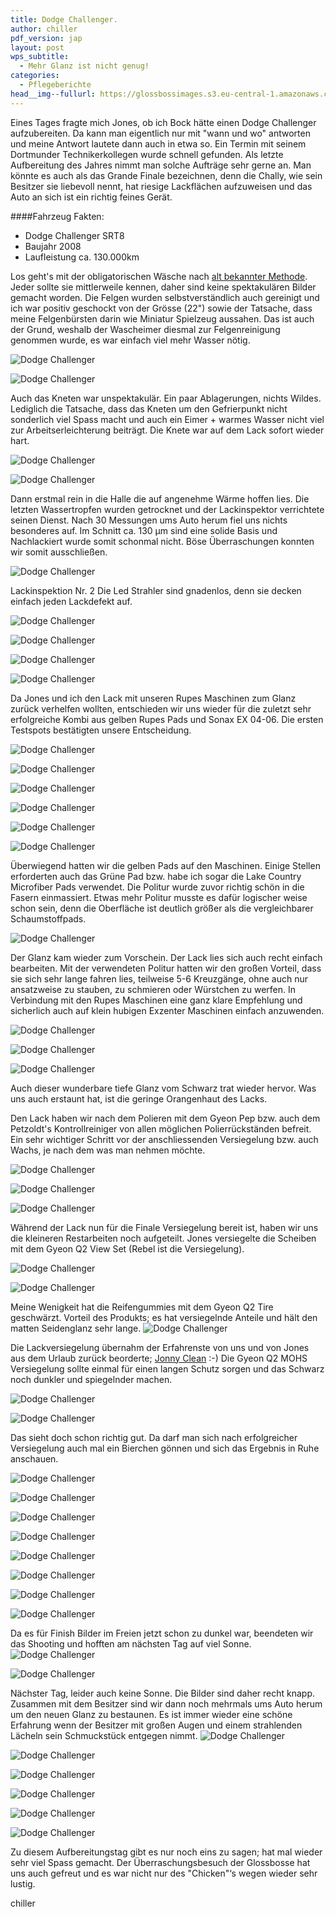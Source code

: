 ```yaml
---
title: Dodge Challenger.
author: chiller
pdf_version: jap
layout: post
wps_subtitle:
  - Mehr Glanz ist nicht genug!
categories:
  - Pflegeberichte
head__img--fullurl: https://glossbossimages.s3.eu-central-1.amazonaws.com/chiller/Challenger/Chelly50.jpg
---
```

Eines Tages fragte mich Jones, ob ich Bock hätte einen Dodge Challenger aufzubereiten. Da kann man eigentlich nur mit "wann und wo" antworten und meine Antwort lautete dann auch in etwa so. Ein Termin mit seinem Dortmunder Technikerkollegen wurde schnell gefunden. Als letzte Aufbereitung des Jahres nimmt man solche Aufträge sehr gerne an. Man könnte es auch als das Grande Finale bezeichnen, denn die Chally, wie sein Besitzer sie liebevoll nennt, hat riesige Lackflächen aufzuweisen und das Auto an sich ist ein richtig feines Gerät. 



####Fahrzeug Fakten:

* Dodge Challenger SRT8
* Baujahr 2008
* Laufleistung ca. 130.000km



Los geht's mit der obligatorischen Wäsche nach [alt bekannter Methode](http://glossboss.de/allgemein/warum-die-fahrzeugwaesche-mit-der-2-eimer-methode-so-schonend-zum-lack-ist/). Jeder sollte sie mittlerweile kennen, daher sind keine spektakulären Bilder gemacht worden. Die Felgen wurden selbstverständlich auch gereinigt und ich war positiv geschockt von der Grösse (22") sowie der Tatsache, dass meine Felgenbürsten darin wie Miniatur Spielzeug aussahen. Das ist auch der Grund, weshalb der Wascheimer diesmal zur Felgenreinigung genommen wurde, es war einfach viel mehr Wasser nötig.

![Dodge Challenger](https://glossbossimages.s3.eu-central-1.amazonaws.com/chiller/Challenger/Chelly01.jpg)

![Dodge Challenger](https://glossbossimages.s3.eu-central-1.amazonaws.com/chiller/Challenger/Chelly04.jpg)


Auch das Kneten war unspektakulär. Ein paar Ablagerungen, nichts Wildes. Lediglich die Tatsache, dass das Kneten um den Gefrierpunkt nicht sonderlich viel Spass macht und auch ein Eimer + warmes Wasser nicht viel zur Arbeitserleichterung beiträgt. Die Knete war auf dem Lack sofort wieder hart.

![Dodge Challenger](https://glossbossimages.s3.eu-central-1.amazonaws.com/chiller/Challenger/Chelly02.jpg)

![Dodge Challenger](https://glossbossimages.s3.eu-central-1.amazonaws.com/chiller/Challenger/Chelly03.jpg)


Dann erstmal rein in die Halle die auf angenehme Wärme hoffen lies. Die letzten Wassertropfen wurden getrocknet und der Lackinspektor verrichtete seinen Dienst. Nach 30 Messungen ums Auto herum fiel uns nichts besonderes auf. Im Schnitt ca. 130 µm sind eine solide Basis und Nachlackiert wurde somit schonmal nicht. Böse Überraschungen konnten wir somit ausschließen.

![Dodge Challenger](https://glossbossimages.s3.eu-central-1.amazonaws.com/chiller/Challenger/Chelly05.jpg)


Lackinspektion Nr. 2
Die Led Strahler sind gnadenlos, denn sie decken einfach jeden Lackdefekt auf.

![Dodge Challenger](https://glossbossimages.s3.eu-central-1.amazonaws.com/chiller/Challenger/Chelly06.jpg)

![Dodge Challenger](https://glossbossimages.s3.eu-central-1.amazonaws.com/chiller/Challenger/Chelly13.jpg)

![Dodge Challenger](https://glossbossimages.s3.eu-central-1.amazonaws.com/chiller/Challenger/Chelly17.jpg)

![Dodge Challenger](https://glossbossimages.s3.eu-central-1.amazonaws.com/chiller/Challenger/Chelly19.jpg)


Da Jones und ich den Lack mit unseren Rupes Maschinen zum Glanz zurück verhelfen wollten, entschieden wir uns wieder für die zuletzt sehr erfolgreiche Kombi aus gelben Rupes Pads und Sonax EX 04-06. Die ersten Testspots bestätigten unsere Entscheidung.

![Dodge Challenger](https://glossbossimages.s3.eu-central-1.amazonaws.com/chiller/Challenger/Chelly07.jpg)

![Dodge Challenger](https://glossbossimages.s3.eu-central-1.amazonaws.com/chiller/Challenger/Chelly08.jpg)

![Dodge Challenger](https://glossbossimages.s3.eu-central-1.amazonaws.com/chiller/Challenger/Chelly09.jpg)

![Dodge Challenger](https://glossbossimages.s3.eu-central-1.amazonaws.com/chiller/Challenger/Chelly10.jpg)

![Dodge Challenger](https://glossbossimages.s3.eu-central-1.amazonaws.com/chiller/Challenger/Chelly11.jpg)

![Dodge Challenger](https://glossbossimages.s3.eu-central-1.amazonaws.com/chiller/Challenger/Chelly12.jpg)


Überwiegend hatten wir die gelben Pads auf den Maschinen. Einige Stellen erforderten auch das Grüne Pad bzw. habe ich sogar die Lake Country Microfiber Pads verwendet. Die Politur wurde zuvor richtig schön in die Fasern einmassiert. Etwas mehr Politur musste es dafür logischer weise schon sein, denn die Oberfläche ist deutlich größer als die vergleichbarer Schaumstoffpads.

![Dodge Challenger](https://glossbossimages.s3.eu-central-1.amazonaws.com/chiller/Challenger/Chelly16.jpg)


Der Glanz kam wieder zum Vorschein. Der Lack lies sich auch recht einfach bearbeiten. Mit der verwendeten Politur hatten wir den großen Vorteil, dass sie sich sehr lange fahren lies, teilweise 5-6 Kreuzgänge, ohne auch nur ansatzweise zu stauben, zu schmieren oder Würstchen zu werfen. In Verbindung mit den Rupes Maschinen eine ganz klare Empfehlung und sicherlich auch auf klein hubigen Exzenter Maschinen einfach anzuwenden.

![Dodge Challenger](https://glossbossimages.s3.eu-central-1.amazonaws.com/chiller/Challenger/Chelly14.jpg)

![Dodge Challenger](https://glossbossimages.s3.eu-central-1.amazonaws.com/chiller/Challenger/Chelly18.jpg)

![Dodge Challenger](https://glossbossimages.s3.eu-central-1.amazonaws.com/chiller/Challenger/Chelly20.jpg)


Auch dieser wunderbare tiefe Glanz vom Schwarz trat wieder hervor. Was uns auch erstaunt hat, ist die geringe Orangenhaut des Lacks. 

Den Lack haben wir nach dem Polieren mit dem Gyeon Pep bzw. auch dem Petzoldt's Kontrollreiniger von allen möglichen Polierrückständen befreit. Ein sehr wichtiger Schritt vor der anschliessenden Versiegelung bzw. auch Wachs, je nach dem was man nehmen möchte. 

![Dodge Challenger](https://glossbossimages.s3.eu-central-1.amazonaws.com/chiller/Challenger/Chelly21.jpg)

![Dodge Challenger](https://glossbossimages.s3.eu-central-1.amazonaws.com/chiller/Challenger/Chelly22.jpg)

![Dodge Challenger](https://glossbossimages.s3.eu-central-1.amazonaws.com/chiller/Challenger/Chelly40.jpg)


Während der Lack nun für die Finale Versiegelung bereit ist, haben wir uns die kleineren Restarbeiten noch aufgeteilt. Jones versiegelte die Scheiben mit dem Gyeon Q2 View Set (Rebel ist die Versiegelung).

![Dodge Challenger](https://glossbossimages.s3.eu-central-1.amazonaws.com/chiller/Challenger/Chelly24.jpg)

![Dodge Challenger](https://glossbossimages.s3.eu-central-1.amazonaws.com/chiller/Challenger/Chelly25.jpg)


Meine Wenigkeit hat die Reifengummies mit dem Gyeon Q2 Tire geschwärzt. Vorteil des Produkts; es hat versiegelnde Anteile und hält den matten Seidenglanz sehr lange.
![Dodge Challenger](https://glossbossimages.s3.eu-central-1.amazonaws.com/chiller/Challenger/Chelly23.jpg)


Die Lackversiegelung übernahm der Erfahrenste von uns und von Jones aus dem Urlaub zurück beorderte; [Jonny Clean](https://www.facebook.com/pages/Jonny-Clean/534912123256814) :-)
Die Gyeon Q2 MOHS Versiegelung sollte einmal für einen langen Schutz sorgen und das Schwarz noch dunkler und spiegelnder machen. 

![Dodge Challenger](https://glossbossimages.s3.eu-central-1.amazonaws.com/chiller/Challenger/Chelly26.jpg)

![Dodge Challenger](https://glossbossimages.s3.eu-central-1.amazonaws.com/chiller/Challenger/Chelly27.jpg)


Das sieht doch schon richtig gut. Da darf man sich nach erfolgreicher Versiegelung auch mal ein Bierchen gönnen und sich das Ergebnis in Ruhe anschauen.

![Dodge Challenger](https://glossbossimages.s3.eu-central-1.amazonaws.com/chiller/Challenger/Chelly29.jpg)

![Dodge Challenger](https://glossbossimages.s3.eu-central-1.amazonaws.com/chiller/Challenger/Chelly33.jpg)

![Dodge Challenger](https://glossbossimages.s3.eu-central-1.amazonaws.com/chiller/Challenger/Chelly35.jpg)

![Dodge Challenger](https://glossbossimages.s3.eu-central-1.amazonaws.com/chiller/Challenger/Chelly36.jpg)

![Dodge Challenger](https://glossbossimages.s3.eu-central-1.amazonaws.com/chiller/Challenger/Chelly37.jpg)

![Dodge Challenger](https://glossbossimages.s3.eu-central-1.amazonaws.com/chiller/Challenger/Chelly38.jpg)

![Dodge Challenger](https://glossbossimages.s3.eu-central-1.amazonaws.com/chiller/Challenger/Chelly39.jpg)

![Dodge Challenger](https://glossbossimages.s3.eu-central-1.amazonaws.com/chiller/Challenger/Chelly41.jpg)


Da es für Finish Bilder im Freien jetzt schon zu dunkel war, beendeten wir das Shooting und hofften am nächsten Tag auf viel Sonne.
![Dodge Challenger](https://glossbossimages.s3.eu-central-1.amazonaws.com/chiller/Challenger/Chelly42.jpg)

![Dodge Challenger](https://glossbossimages.s3.eu-central-1.amazonaws.com/chiller/Challenger/Chelly43.jpg)


Nächster Tag, leider auch keine Sonne. Die Bilder sind daher recht knapp. Zusammen mit dem Besitzer sind wir dann noch mehrmals ums Auto herum um den neuen Glanz zu bestaunen. Es ist immer wieder eine schöne Erfahrung wenn der Besitzer mit großen Augen und einem strahlenden Lächeln sein Schmuckstück entgegen nimmt.
![Dodge Challenger](https://glossbossimages.s3.eu-central-1.amazonaws.com/chiller/Challenger/Chelly44.jpg)

![Dodge Challenger](https://glossbossimages.s3.eu-central-1.amazonaws.com/chiller/Challenger/Chelly46.jpg)

![Dodge Challenger](https://glossbossimages.s3.eu-central-1.amazonaws.com/chiller/Challenger/Chelly48.jpg)

![Dodge Challenger](https://glossbossimages.s3.eu-central-1.amazonaws.com/chiller/Challenger/Chelly49.jpg)

![Dodge Challenger](https://glossbossimages.s3.eu-central-1.amazonaws.com/chiller/Challenger/Chelly50.jpg)

![Dodge Challenger](https://glossbossimages.s3.eu-central-1.amazonaws.com/chiller/Challenger/Chelly51.jpg)




Zu diesem Aufbereitungstag gibt es nur noch eins zu sagen; hat mal wieder sehr viel Spass gemacht. Der Überraschungsbesuch der Glossbosse hat uns auch gefreut und es war nicht nur des "Chicken"‘s wegen wieder sehr lustig.

chiller

